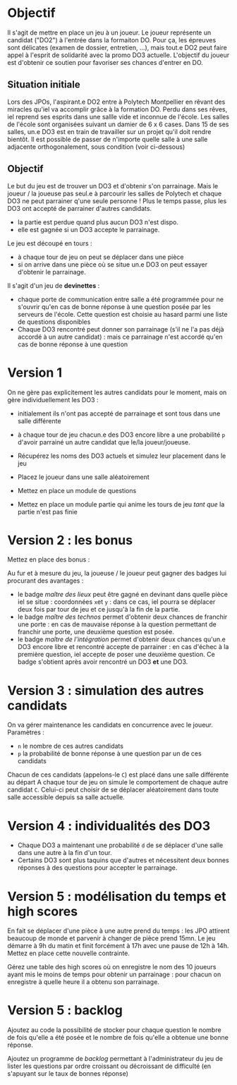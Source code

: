 
# Objectif

Il s'agit de mettre en place un jeu à un joueur. Le joueur représente un candidat ("DO2") à l'entrée dans la formaiton DO. Pour ça, les épreuves sont délicates (examen de dossier, entretien, ...), mais tout.e DO2 peut faire appel à l'esprit de solidarité avec la promo DO3 actuelle. L'objectif du joueur est d'obtenir ce soutien pour favoriser ses chances d'entrer en DO.

## Situation initiale
Lors des JPOs, l'aspirant.e DO2 entre à Polytech Montpellier en rêvant des miracles qu'iel va accomplir grâce à la formation DO. Perdu dans ses rêves, iel reprend ses esprits dans une sallle vide et inconnue de l'école. Les salles de l'école sont organisées suivant un damier de 6 x 6 cases. Dans 15 de ses salles, un.e DO3 est en train de travailler sur un projet qu'il doit rendre bientôt. Il est possible de passer de n'importe quelle salle à une salle adjacente orthogonalement, sous condition (voir ci-dessous)

## Objectif
Le but du jeu est de trouver un DO3 et d'obtenir s'on parrainage.
Mais le joueur / la joueuse pas seul.e à parcourir les salles de Polytech et chaque DO3 ne peut parrainer q'une seule personne ! Plus le temps passe, plus les DO3 ont accepté de parrainer d'autres candidats. 
+ la partie est perdue quand plus aucun DO3 n'est dispo. 
+ elle est gagnée si un DO3 accepte le parrainage.

Le jeu est découpé en tours : 
+ à chaque tour de jeu on peut se déplacer dans une pièce 
+ si on arrive dans une pièce où se situe un.e DO3 on peut essayer d'obtenir le parrainage.

Il s'agit d'un jeu de **devinettes** :
+ chaque porte de communication entre salle a été programmée pour ne s'ouvrir qu'en cas de bonne réponse à une question posée par les serveurs de l'école. Cette question est choisie au hasard parmi une liste de questions disponibles
+ Chaque DO3 rencontré peut donner son parrainage (s'il ne l'a pas déjà accordé à un autre candidat) : mais ce parrainage n'est accordé qu'en cas de bonne réponse à une question



# Version 1

On ne gère pas explicitement les autres candidats pour le moment, mais on gère individuellement les DO3 : 
+ initialement ils n'ont pas accepté de parrainage et sont tous dans une salle différente
+ à chaque tour de jeu chacun.e des DO3 encore libre a une probabilité `p` d'avoir parrainé un autre candidat que le/la joueur/joueuse.

+ Récupérez les noms des DO3 actuels et simulez leur placement dans le jeu
+ Placez le joueur dans une salle aléatoirement
+ Mettez en place un module de questions
+ Mettez en place un module partie qui anime les tours de jeu *tant que* la partie n'est pas finie


# Version 2 : les bonus

Mettez en place des bonus :

Au fur et à mesure du jeu, la joueuse / le joueur peut gagner des badges lui procurant des avantages :
+ le badge *maître des lieux* peut être gagné en devinant dans quelle pièce iel se situe : coordonnées `x`et `y` : dans ce cas, iel pourra se déplacer deux fois par tour de jeu et ce jusqu'à la fin de la partie.
+ le badge *maître des technos* permet d'obtenir deux chances de franchir une porte : en cas de mauvaise réponse à la question permettant de franchir une porte, une deuxième question est posée. 
+ le badge *maître de l'intégration* permet d'obtenir deux chances qu'un.e DO3 encore libre et rencontré accepte de parrainer : en cas d'échec à la première question, iel accepte de poser une deuxième question. Ce badge s'obtient après avoir rencontré un DO3 **et** une DO3.

# Version 3 : simulation des autres candidats

On va gérer maintenance les candidats en concurrence avec le joueur. 
Paramètres :
+ `n` le nombre de ces autres candidats
+ `p` la probabilité de bonne réponse à une question par un de ces candidats

Chacun de ces candidats (appelons-le `C`) est placé dans une salle différente au départ
A chaque tour de jeu on simule le comportement de chaque autre candidat `C`. 
Celui-ci peut choisir de se déplacer aléatoirement dans toute salle accessible depuis sa salle actuelle.  

# Version 4 : individualités des DO3 

+ Chaque DO3 a maintenant une probabilité `d` de se déplacer d'une salle dans une autre à la fin d'un tour. 
+ Certains DO3 sont plus taquins que d'autres et nécessitent deux bonnes réponses à des questions pour accepter le parrainage.

# Version 5 : modélisation du temps et high scores

En fait se déplacer d'une pièce à une autre prend du temps : les JPO attirent beaucoup de monde et parvenir à changer de pièce prend 15mn. Le jeu démarre à 9h du matin et finit forcément à 17h avec une pause de 12h à 14h.
Mettez en place cette nouvelle contrainte. 

Gérez une table des high scores où on enregistre le nom des 10 joueurs ayant mis le moins de temps pour obtenir un parrainage : pour chacun on enregistre à quelle heure il a obtenu son parrainage.

# Version 5 : backlog

Ajoutez au code la possibilité de stocker pour chaque question le nombre de fois qu'elle a été posée et le nombre de fois qu'elle a obtenue une bonne réponse. 

Ajoutez un programme de *backlog* permettant à l'administrateur du jeu de lister les questions par ordre croissant ou décroissant de difficulté (en s'apuyant sur le taux de bonnes réponse)

